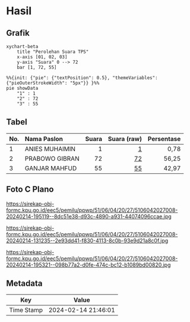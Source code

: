 # Hasil

## Grafik

```mermaid
xychart-beta
    title "Perolehan Suara TPS"
    x-axis [01, 02, 03]
    y-axis "Suara" 0 --> 72
    bar [1, 72, 55]
```

```mermaid
%%{init: {"pie": {"textPosition": 0.5}, "themeVariables": {"pieOuterStrokeWidth": "5px"}} }%%
pie showData
    "1" : 1
    "2" : 72
    "3" : 55
```

## Tabel

| No. | Nama Paslon    | Suara | Suara (raw) | Persentase |
|:--- |:-------------- | -----:| -----------:| ----------:|
| 1   | ANIES MUHAIMIN | 1     | [1][p-1]    | 0,78       |
| 2   | PRABOWO GIBRAN | 72    | [72][p-2]   | 56,25      |
| 3   | GANJAR MAHFUD  | 55    | [55][p-3]   | 42,97      |


[p-1]: https://github.com/gigit-pemilu/pemilu-2024-51-bali/blob/main/pilpres/hitung-suara/sub/51-bali/sub/06-bangli/sub/04-kintamani/sub/2027-batur-tengah/sub/008-tps/sub/paslon-1.txt
[p-2]: https://github.com/gigit-pemilu/pemilu-2024-51-bali/blob/main/pilpres/hitung-suara/sub/51-bali/sub/06-bangli/sub/04-kintamani/sub/2027-batur-tengah/sub/008-tps/sub/paslon-2.txt
[p-3]: https://github.com/gigit-pemilu/pemilu-2024-51-bali/blob/main/pilpres/hitung-suara/sub/51-bali/sub/06-bangli/sub/04-kintamani/sub/2027-batur-tengah/sub/008-tps/sub/paslon-3.txt

## Foto C Plano

https://sirekap-obj-formc.kpu.go.id/eec5/pemilu/ppwp/51/06/04/20/27/5106042027008-20240214-195119--8dc51e38-d93c-4890-a931-44074096ccae.jpg

https://sirekap-obj-formc.kpu.go.id/eec5/pemilu/ppwp/51/06/04/20/27/5106042027008-20240214-131235--2e93dd41-f830-4113-8c0b-93e9d21a8c0f.jpg

https://sirekap-obj-formc.kpu.go.id/eec5/pemilu/ppwp/51/06/04/20/27/5106042027008-20240214-195321--098b77a2-d0fe-474c-bc12-b1089bd00820.jpg


## Metadata

| Key        | Value               |
| ---------- | ------------------- |
| Time Stamp | 2024-02-14 21:46:01 |



